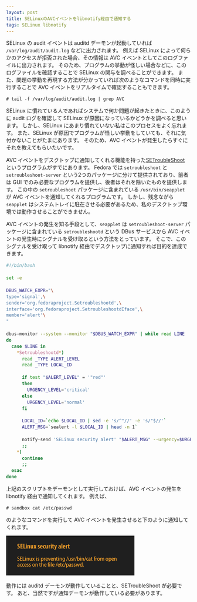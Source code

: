 ```yaml
---
layout: post
title: SELinuxのAVCイベントをlibnotify経由で通知する
tags: SELinux libnotify
---
```


SELinux の audit イベントは auditd デーモンが起動していれば `/var/log/audit/audit.log` などに出力されます。
例えば SELinux によって何らかのアクセスが拒否された場合、その情報は AVC イベントとしてこのログファイルに出力されます。
そのため、プログラムの挙動が怪しい場合などに、このログファイルを確認することで SELinux の関与を調べることができます。
また、問題の挙動を再現する方法が分かっていれば次のようなコマンドを同時に実行することで AVC イベントをリアルタイムで確認することもできます。

```console
# tail -f /var/log/audit/audit.log | grep AVC
```

SELinux に慣れている人であればシステムで何か問題が起きたときに、このように audit ログを確認して SELinux が原因になっているかどうかを調べると思います。
しかし、SELinux にあまり慣れていない私はこのプロセスをよく忘れます。
また、SELinux が原因でプログラムが怪しい挙動をしていても、それに気付かないことがたまにあります。
そのため、AVC イベントが発生したらすぐにそれを教えてもらいたいです。

AVC イベントをデスクトップに通知してくれる機能を持った[SETroubleShoot](https://fedorahosted.org/setroubleshoot/) というプログラムがすでにあります。
Fedora では `setroubleshoot` と `setroubleshoot-server` という2つのパッケージに分けて提供されており、前者は GUI でのみ必要なプログラムを提供し、後者はそれを除いたものを提供します。
この中の `setroubleshoot` パッケージに含まれている `/usr/bin/seapplet` が AVC イベントを通知してくれるプログラムです。
しかし、残念ながら `seapplet` はシステムトレイに駐在させる必要があるため、私のデスクトップ環境では動作させることができません。

AVC イベントの発生を知る手段として、`seapplet` は `setroubleshoot-server` パッケージに含まれている `setroubleshootd` という DBus サービスから AVC イベントの発生時にシグナルを受け取るという方法をとっています。
そこで、このシグナルを受け取って libnotify 経由でデスクトップに通知すれば目的を達成できます。


```bash
#!/bin/bash

set -e

DBUS_WATCH_EXPR="\
type='signal',\
sender='org.fedoraproject.Setroubleshootd',\
interface='org.fedoraproject.SetroubleshootdIface',\
member='alert'\
"

dbus-monitor --system --monitor "$DBUS_WATCH_EXPR" | while read LINE
do
  case $LINE in
    *Setroubleshootd*)
      read _TYPE ALERT_LEVEL
      read _TYPE LOCAL_ID

      if test "$ALERT_LEVEL" = '"red"'
      then
        URGENCY_LEVEL='critical'
      else
        URGENCY_LEVEL='normal'
      fi

      LOCAL_ID=`echo $LOCAL_ID | sed -e 's/^"//' -e 's/"$//'`
      ALERT_MSG=`sealert -l $LOCAL_ID | head -n 1`

      notify-send 'SELinux security alert' "$ALERT_MSG" --urgency=$URGENCY_LEVEL
      ;;
    *)
      continue
      ;;
  esac
done
```

上記のスクリプトをデーモンとして実行しておけば、AVC イベントの発生を libnotify 経由で通知してくれます。
例えば、

```console
# sandbox cat /etc/passwd
```

のようなコマンドを実行して AVC イベントを発生させると下のように通知してくれます。

![SELinux security alert](/images/2013-09-06-selinux-avc-notification.png)

動作には auditd デーモンが動作していることと、SETroubleShoot が必要です。
あと、当然ですが通知デーモンが動作している必要があります。
